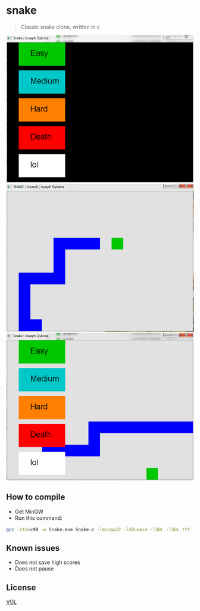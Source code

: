 # snake

> Classic snake clone, written in c

![choose level](https://github.com/ArtskydJ/snake/blob/master/screenshots/choose-level.PNG)
![game play](https://github.com/ArtskydJ/snake/blob/master/screenshots/game-play.PNG)
![game over](https://github.com/ArtskydJ/snake/blob/master/screenshots/game-over.PNG)

## How to compile

- Get MinGW
- Run this command:

```bash
gcc -std=c99 -o Snake.exe Snake.c -lmingw32 -lSDLmain -lSDL -lSDL_ttf -mwindows
```

## Known issues

- Does not save high scores
- Does not pause

## License

[VOL](http://veryopenlicense.com)
